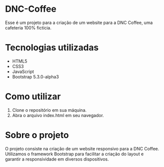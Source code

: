 # DNC-Coffee

Esse é um projeto para a criação de um website para a DNC Coffee, uma cafeteria 100% fictícia.

# Tecnologias utilizadas

* HTML5
* CSS3
* JavaScript
* Bootstrap 5.3.0-alpha3

# Como utilizar

1. Clone o repositório em sua máquina.
2. Abra o arquivo index.html em seu navegador.

# Sobre o projeto
O projeto consiste na criação de um website responsivo para a DNC Coffee. Utilizamos o framework Bootstrap para facilitar a criação do layout e garantir a responsividade em diversos dispositivos.
